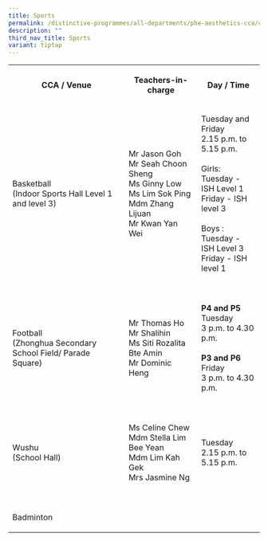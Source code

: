 ```yaml
---
title: Sports
permalink: /distinctive-programmes/all-departments/phe-aesthetics-cca/cca/sports/
description: ""
third_nav_title: Sports
variant: tiptap
---
```

<table>
<tbody>
<tr>
<th rowspan="1" colspan="1">
<p>CCA / Venue
<br>
</p>
</th>
<th rowspan="1" colspan="1">
<p>Teachers-in-charge
<br>
</p>
</th>
<th rowspan="1" colspan="1">
<p>Day / Time</p>
</th>
</tr>
<tr>
<td rowspan="1" colspan="1">
<p>Basketball
<br>(Indoor Sports Hall Level 1 and level 3)
<br>
</p>
</td>
<td rowspan="1" colspan="1">
<p>Mr Jason Goh
<br>Mr Seah Choon Sheng
<br>Ms Ginny Low
<br>Ms Lim Sok Ping
<br>Mdm Zhang Lijuan
<br>Mr Kwan Yan Wei
<br>
</p>
</td>
<td rowspan="1" colspan="1">
<p>Tuesday and Friday
<br>2.15 p.m. to 5.15 p.m.
<br>
<br>Girls:
<br>Tuesday - ISH Level 1
<br>Friday - ISH level 3
<br>
<br>Boys :
<br>Tuesday - ISH Level 3
<br>Friday - ISH level 1</p>
</td>
</tr>
<tr>
<td rowspan="1" colspan="3">
<p></p>
</td>
</tr>
<tr>
<td rowspan="1" colspan="1">
<p>Football
<br>(Zhonghua Secondary School Field/ Parade Square)</p>
</td>
<td rowspan="1" colspan="1">
<p>Mr Thomas Ho
<br>Mr Shalihin
<br>Ms Siti Rozalita Bte Amin
<br>Mr Dominic Heng</p>
</td>
<td rowspan="1" colspan="1">
<p><strong>P4 and P5</strong> 
<br>Tuesday
<br>3 p.m. to 4.30 p.m.
<br>
<br><strong>P3 and P6</strong> 
<br>Friday
<br>3 p.m. to 4.30 p.m.</p>
</td>
</tr>
<tr>
<td rowspan="1" colspan="3">
<p></p>
</td>
</tr>
<tr>
<td rowspan="1" colspan="1">
<p>Wushu
<br>(School Hall)</p>
</td>
<td rowspan="1" colspan="1">
<p>Ms Celine Chew
<br>Mdm Stella Lim Bee Yean
<br>Mdm Lim Kah Gek
<br>Mrs Jasmine Ng</p>
</td>
<td rowspan="1" colspan="1">
<p>Tuesday
<br>2.15 p.m. to 5.15 p.m.
<br>
</p>
<p></p>
</td>
</tr>
<tr>
<td rowspan="1" colspan="1">
<p></p>
</td>
<td rowspan="1" colspan="1">
<p></p>
</td>
<td rowspan="1" colspan="1">
<p></p>
</td>
</tr>
<tr>
<td rowspan="1" colspan="1">
<p>Badminton</p>
</td>
<td rowspan="1" colspan="1">
<p></p>
</td>
<td rowspan="1" colspan="1">
<p></p>
</td>
</tr>
</tbody>
</table>
<p></p>